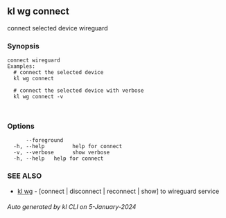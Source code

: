 ## kl wg connect

connect selected device wireguard

### Synopsis

```
connect wireguard
Examples:
  # connect the selected device
  kl wg connect

  # connect the selected device with verbose
  kl wg connect -v

	
```

### Options

```
      --foreground   
  -h, --help         help for connect
  -v, --verbose      show verbose
  -h, --help   help for connect
```

### SEE ALSO

* [kl wg](kl_wg.md)  - [connect | disconnect | reconnect | show] to wireguard service

###### Auto generated by kl CLI on 5-January-2024

